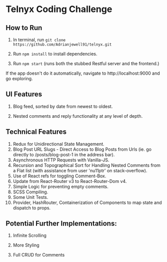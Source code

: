 # Telnyx Coding Challenge

## How to Run

1. In terminal, run
`git clone https://github.com/Adrianjewell91/telnyx.git`

2. Run `npm install` to install dependencies.

3. Run `npm start` (runs both the stubbed Restful server and the frontend.)

If the app doesn't do it automatically, navigate to http://localhost:9000 and go exploring.

## UI Features

1. Blog feed, sorted by date from newest to oldest.

2. Nested comments and reply functionality at any level of depth.

## Technical Features

1. Redux for Unidirectional State Management.
2. Blog Post URL Slugs - Direct Access to Blog Posts from Urls (ie. go directly to /posts/blog-post-1 in the address bar).
3. Asynchronous HTTP Requests with Vanilla-JS.
4. Recursion and Topographical Sort for Handling Nested Comments from a Flat list (with assistance from user 'nu11ptr' on stack-overflow).
5. Use of React refs for toggling Comment-Box.
6. Update from React-Router v3 to React-Router-Dom v4.
7. Simple Logic for preventing empty comments.
8. SCSS Compiling.
9. Some Unit Tests.
10. Provider, HashRouter, Containerization of Components to map state and dispatch to props. 

## Potential Further Implementations:

1. Infinite Scrolling

2. More Styling

3. Full CRUD for Comments
